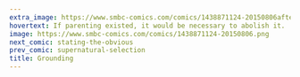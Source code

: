 ```yaml
---
extra_image: https://www.smbc-comics.com/comics/1438871124-20150806after.png
hovertext: If parenting existed, it would be necessary to abolish it.
image: https://www.smbc-comics.com/comics/1438871124-20150806.png
next_comic: stating-the-obvious
prev_comic: supernatural-selection
title: Grounding
---
```


